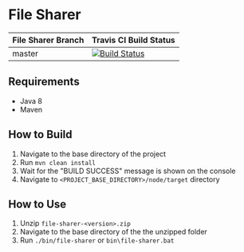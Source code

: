 # File Sharer

| File Sharer Branch    | Travis CI Build Status |
| :-------------------- | :--------------------- |
| master                | [![Build Status](https://travis-ci.com/nadundesilva/file-sharer.svg?token=Xp1omeHFSJfsTxdxy9aV&branch=master)](https://travis-ci.com/nadundesilva/file-sharer) |

## Requirements

* Java 8
* Maven

## How to Build

1. Navigate to the base  directory of the project
2. Run `mvn clean install`
3. Wait for the "BUILD SUCCESS" message is shown on the console
4. Navigate to `<PROJECT_BASE_DIRECTORY>/node/target` directory

## How to Use

1. Unzip `file-sharer-<version>.zip`
2. Navigate to the base directory of the the unzipped folder
3. Run `./bin/file-sharer` or `bin\file-sharer.bat`
